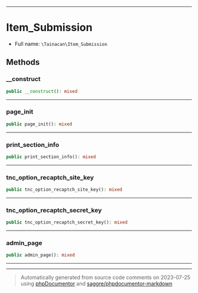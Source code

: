 ***

# Item_Submission





* Full name: `\Tainacan\Item_Submission`




## Methods


### __construct



```php
public __construct(): mixed
```











***

### page_init



```php
public page_init(): mixed
```











***

### print_section_info



```php
public print_section_info(): mixed
```











***

### tnc_option_recaptch_site_key



```php
public tnc_option_recaptch_site_key(): mixed
```











***

### tnc_option_recaptch_secret_key



```php
public tnc_option_recaptch_secret_key(): mixed
```











***

### admin_page



```php
public admin_page(): mixed
```











***


***
> Automatically generated from source code comments on 2023-07-25 using [phpDocumentor](http://www.phpdoc.org/) and [saggre/phpdocumentor-markdown](https://github.com/Saggre/phpDocumentor-markdown)
